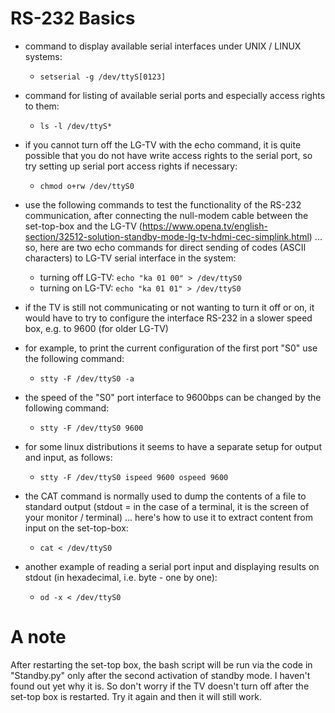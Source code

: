 RS-232 Basics
=============

- command to display available serial interfaces under UNIX / LINUX systems:
  - `setserial -g /dev/ttyS[0123]`

- command for listing of available serial ports and especially access rights to them:
  - `ls -l /dev/ttyS*`

- if you cannot turn off the LG-TV with the echo command, it is quite possible that you do not have write access rights to the serial port, so try setting up serial port access rights if necessary:
  - `chmod o+rw /dev/ttyS0`

- use the following commands to test the functionality of the RS-232 communication, after connecting the null-modem cable between the set-top-box and the LG-TV (https://www.opena.tv/english-section/32512-solution-standby-mode-lg-tv-hdmi-cec-simplink.html) ... so, here are two echo commands for direct sending of codes (ASCII characters) to LG-TV serial interface in the system:
  - turning off LG-TV:    `echo "ka 01 00" > /dev/ttyS0`
  - turning on LG-TV:     `echo "ka 01 01" > /dev/ttyS0`

- if the TV is still not communicating or not wanting to turn it off or on, it would have to try to configure the interface
  RS-232 in a slower speed box, e.g. to 9600 (for older LG-TV)
- for example, to print the current configuration of the first port "S0" use the following command:
  - `stty -F /dev/ttyS0 -a`
- the speed of the "S0" port interface to 9600bps can be changed by the following command:
  - `stty -F /dev/ttyS0 9600`
- for some linux distributions it seems to have a separate setup for output and input, as follows:
  - `stty -F /dev/ttyS0 ispeed 9600 ospeed 9600`

- the CAT command is normally used to dump the contents of a file to standard output (stdout = in the case of a terminal, it is the screen of your monitor / terminal) ... here's how to use it to extract content from input on the set-top-box:
  - `cat < /dev/ttyS0`
- another example of reading a serial port input and displaying results on stdout (in hexadecimal, i.e. byte - one by one):
  - `od -x < /dev/ttyS0`

A note
======
After restarting the set-top box, the bash script will be run via the code in "Standby.py" only after the second activation of standby mode. I haven't found out yet why it is. So don't worry if the TV doesn't turn off after the set-top box is restarted. Try it again and then it will still work.
